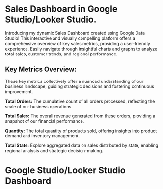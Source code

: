 # Sales Dashboard in Google Studio/Looker Studio.
Introducing my dynamic Sales Dashboard created using Google Data Studio! This interactive and visually compelling platform offers a comprehensive overview of key sales metrics, providing a user-friendly experience. Easily navigate through insightful charts and graphs to analyze total sales, customer trends, and regional performance. 

<h2>Key Metrics Overview:</h2>
These key metrics collectively offer a nuanced understanding of our business landscape, guiding strategic decisions and fostering continuous improvement.

<strong>Total Orders:</strong> The cumulative count of all orders processed, reflecting the scale of our business operations.

<strong>Total Sales:</strong> The overall revenue generated from these orders, providing a snapshot of our financial performance.

<strong>Quantity:</strong> The total quantity of products sold, offering insights into product demand and inventory management.

<strong>Total State:</strong> Explore aggregated data on sales distributed by state, enabling regional analysis and strategic decision-making.
<h1>Google Studio/Looker Studio Dashboard</h1>

